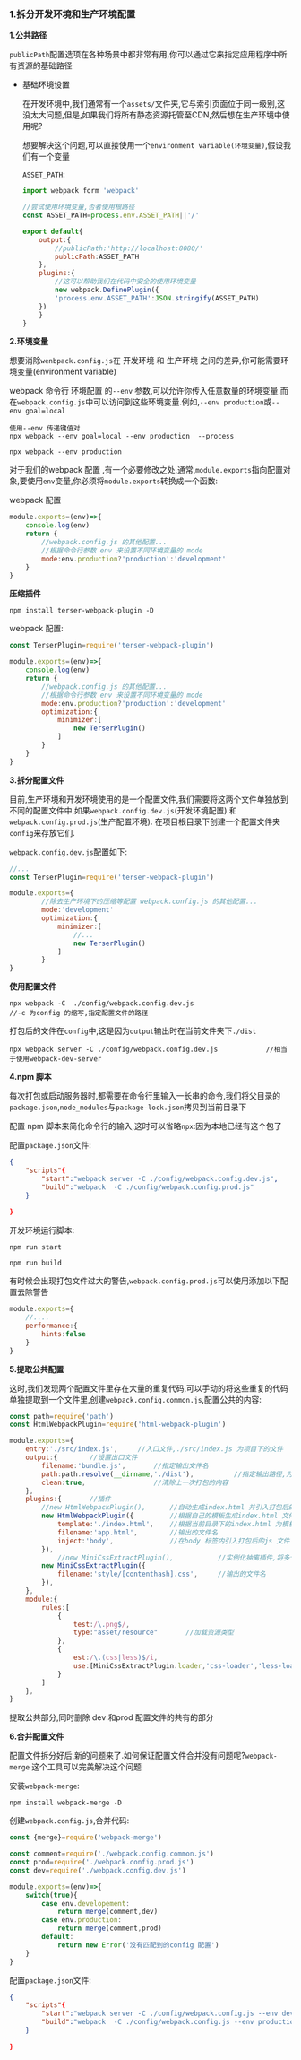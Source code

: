 ### 1.拆分开发环境和生产环境配置

**1.公共路径**

`publicPath`配置选项在各种场景中都非常有用,你可以通过它来指定应用程序中所有资源的基础路径

- 基础环境设置

  在开发环境中,我们通常有一个`assets/`文件夹,它与索引页面位于同一级别,这没太大问题,但是,如果我们将所有静态资源托管至CDN,然后想在生产环境中使用呢?

  想要解决这个问题,可以直接使用一个`environment variable(环境变量)`,假设我们有一个变量

  `ASSET_PATH`:

  ```js
  import webpack form 'webpack'
  
  //尝试使用环境变量,否者使用根路径
  const ASSET_PATH=process.env.ASSET_PATH||'/'
  
  export default{
      output:{
          //publicPath:'http://localhost:8080/'
          publicPath:ASSET_PATH
      },
      plugins:{
          //这可以帮助我们在代码中安全的使用环境变量
          new webpack.DefinePlugin({
          'process.env.ASSET_PATH':JSON.stringify(ASSET_PATH)
      })
      }
  }
  ```

**2.环境变量**

想要消除`wenbpack.config.js`在 开发环境 和 生产环境 之间的差异,你可能需要环境变量(environment variable)

webpack 命令行 环境配置 的`--env` 参数,可以允许你传入任意数量的环境变量,而在`webpack.config.js`中可以访问到这些环境变量.例如,`--env production`或`--env goal=local`

```
使用--env 传递键值对
npx webpack --env goal=local --env production  --process
```

```
npx webpack --env production 
```

对于我们的webpack 配置	,有一个必要修改之处,通常,`module.exports`指向配置对象,要使用`env`变量,你必须将`module.exports`转换成一个函数:

webpack 配置

```js
module.exports=(env)=>{
    console.log(env)
    return {
        //webpack.config.js 的其他配置...
        //根据命令行参数 env 来设置不同环境变量的 mode
        mode:env.production?'production':'development'
    }
}
```

**压缩插件**

```
npm install terser-webpack-plugin -D
```

webpack 配置:

```js
const TerserPlugin=require('terser-webpack-plugin')

module.exports=(env)=>{
    console.log(env)
    return {
        //webpack.config.js 的其他配置...
        //根据命令行参数 env 来设置不同环境变量的 mode
        mode:env.production?'production':'development'
        optimization:{
        	minimizer:[
        		new TerserPlugin()
        	]
    	}
    }
}
```

**3.拆分配置文件**

目前,生产环境和开发环境使用的是一个配置文件,我们需要将这两个文件单独放到不同的配置文件中,如果`webpack.config.dev.js`(开发环境配置) 和 `webpack.config.prod.js`(生产配置环境). 在项目根目录下创建一个配置文件夹`config`来存放它们.

`webpack.config.dev.js`配置如下:

```js
//...
const TerserPlugin=require('terser-webpack-plugin')

module.exports={
        //除去生产环境下的压缩等配置 webpack.config.js 的其他配置...
        mode:'development'
        optimization:{
        	minimizer:[
    			//...
        		new TerserPlugin()
        	]
    	}
}
```

**使用配置文件**

```
npx webpack -C	./config/webpack.config.dev.js						//-c 为config 的缩写,指定配置文件的路径
```

打包后的文件在`config`中,这是因为`output`输出时在当前文件夹下`./dist`

```
npx webpack server -C ./config/webpack.config.dev.js		    //相当于使用webpack-dev-server
```

**4.npm 脚本**

每次打包或启动服务器时,都需要在命令行里输入一长串的命令,我们将父目录的`package.json`,`node_modules`与`package-lock.json`拷贝到当前目录下

配置 npm 脚本来简化命令行的输入,这时可以省略`npx`:因为本地已经有这个包了

配置`package.json`文件:

```json
{
    "scripts"{
    	"start":"webpack server -C ./config/webpack.config.dev.js",
    	"build":"webpack  -C ./config/webpack.config.prod.js"
	}
	
}
```

开发环境运行脚本:

```
npm run start
```

```
npm run build
```

有时候会出现打包文件过大的警告,`webpack.config.prod.js`可以使用添加以下配置去除警告

```js
module.exports={
    //....
    performance:{
        hints:false
    }
}
```

**5.提取公共配置**

这时,我们发现两个配置文件里存在大量的重复代码,可以手动的将这些重复的代码单独提取到一个文件里,创建`webpack.config.common.js`,配置公共的内容:

```js
const path=require('path')
const HtmlWebpackPlugin=require('html-webpack-plugin')

module.exports={
	entry:'./src/index.js',		//入口文件,./src/index.js 为项目下的文件
	output:{		//设置出口文件
		filename:'bundle.js',		//指定输出文件名 
		path:path.resolve(__dirname,'./dist'),			//指定输出路径,为绝对路径
        clean:true,					//清除上一次打包的内容
	},
	plugins:{		//插件
		//new HtmlWebpackPlugin(),		//自动生成index.html 并引入打包后的js 文件
        new HtmlWebpackPlugin({			//根据自己的模板生成index.html 文件
        	template:'./index.html',	//根据当前目录下的index.html 为模板
        	filename:'app.html',		//输出的文件名
        	inject:'body',				//在body 标签内引入打包后的js 文件
    	}),
    		//new MiniCssExtractPlugin(),			//实例化抽离插件,将多个css 文件合并成一个文件,生成main.css  
        new MiniCssExtractPlugin({
    		filename:'style/[contenthash].css',		//输出的文件名			
		}),		
	},
    module:{
        rules:[
            {
                test:/\.png$/,
                type:"asset/resource"		//加载资源类型
        	},
            {
                est:/\.(css|less)$/i,		
                use:[MiniCssExtractPlugin.loader,'css-loader','less-loader']	//加载抽离插件,MiniCssExtractPlugin.loader 代替style-loader,style-loader 是将css 加载到html 中 ,而插件是将css 单独抽离出来,打包到main.css 文件中,HtmlWebpackPlugin 自动将main.css 引入到生成的html 中
        	}
        ]
	},
}
```

提取公共部分,同时删除 dev 和prod 配置文件的共有的部分

**6.合并配置文件**

配置文件拆分好后,新的问题来了.如何保证配置文件合并没有问题呢?`webpack-merge` 这个工具可以完美解决这个问题

安装`webpack-merge`:

```
npm install webpack-merge -D
```

创建`webpack.config.js`,合并代码:

```js
const {merge}=require('webpack-merge')

const comment=require('./webpack.config.common.js')
const prod=require('./webpack.config.prod.js')
const dev=require('./webpack.config.dev.js')

module.exports=(env)=>{
    switch(true){
        case env.developement:
            return merge(comment,dev)
        case env.production:
            return merge(comment,prod)
        default:
            return new Error('没有匹配到的config 配置')
    }
}
```

配置`package.json`文件:

```json
{
    "scripts"{
    	"start":"webpack server -C ./config/webpack.config.js --env developement",
    	"build":"webpack  -C ./config/webpack.config.js --env production"
	}
	
}
```

